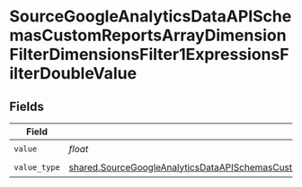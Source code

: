 # SourceGoogleAnalyticsDataAPISchemasCustomReportsArrayDimensionFilterDimensionsFilter1ExpressionsFilterDoubleValue


## Fields

| Field                                                                                                                                                                                                                                                                                        | Type                                                                                                                                                                                                                                                                                         | Required                                                                                                                                                                                                                                                                                     | Description                                                                                                                                                                                                                                                                                  |
| -------------------------------------------------------------------------------------------------------------------------------------------------------------------------------------------------------------------------------------------------------------------------------------------- | -------------------------------------------------------------------------------------------------------------------------------------------------------------------------------------------------------------------------------------------------------------------------------------------- | -------------------------------------------------------------------------------------------------------------------------------------------------------------------------------------------------------------------------------------------------------------------------------------------- | -------------------------------------------------------------------------------------------------------------------------------------------------------------------------------------------------------------------------------------------------------------------------------------------- |
| `value`                                                                                                                                                                                                                                                                                      | *float*                                                                                                                                                                                                                                                                                      | :heavy_check_mark:                                                                                                                                                                                                                                                                           | N/A                                                                                                                                                                                                                                                                                          |
| `value_type`                                                                                                                                                                                                                                                                                 | [shared.SourceGoogleAnalyticsDataAPISchemasCustomReportsArrayDimensionFilterDimensionsFilter1ExpressionsFilterFilter4ToValueValueType](../../models/shared/sourcegoogleanalyticsdataapischemascustomreportsarraydimensionfilterdimensionsfilter1expressionsfilterfilter4tovaluevaluetype.md) | :heavy_check_mark:                                                                                                                                                                                                                                                                           | N/A                                                                                                                                                                                                                                                                                          |